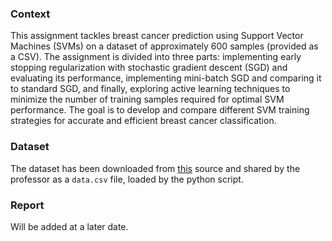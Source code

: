 ### Context
This assignment tackles breast cancer prediction using Support Vector Machines (SVMs) on a dataset of approximately 600 samples (provided as a CSV). The assignment is divided into three parts: implementing early stopping regularization with stochastic gradient descent (SGD) and evaluating its performance, implementing mini-batch SGD and comparing it to standard SGD, and finally, exploring active learning techniques to minimize the number of training samples required for optimal SVM performance. The goal is to develop and compare different SVM training strategies for accurate and efficient breast cancer classification.


### Dataset
The dataset has been downloaded from [this](`https://scikit-learn.org/stable/modules/generated/sklearn.datasets.load_breast_cancer.html`) source and shared by the professor as a `data.csv` file, loaded by the python script.

### Report
Will be added at a later date.